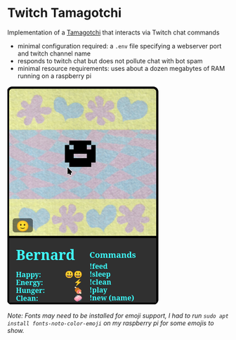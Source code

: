 # Twitch Tamagotchi

Implementation of a [Tamagotchi](https://en.wikipedia.org/wiki/Tamagotchi) that interacts via Twitch chat commands

* minimal configuration required: a `.env` file specifying a webserver port and twitch channel name
* responds to twitch chat but does not pollute chat with bot spam
* minimal resource requirements: uses about a dozen megabytes of RAM running on a raspberry pi

![Image](/media/tamagotchi.png)

_Note: Fonts may need to be installed for emoji support, I had to run `sudo apt install fonts-noto-color-emoji` on my raspberry pi for some emojis to show._